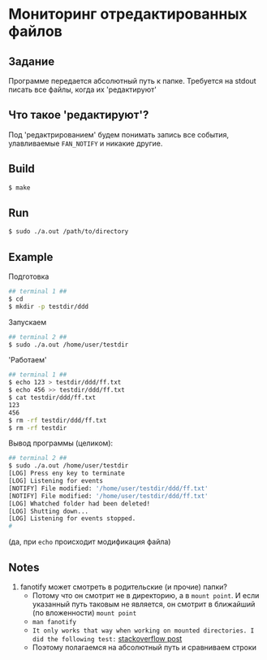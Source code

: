 # Мониторинг отредактированных файлов

## Задание

Программе передается абсолютный путь к папке. Требуется на stdout писать все файлы, когда их 'редактируют'

## Что такое 'редактируют'?

Под 'редактрированием' будем понимать запись все события, улавливаемые `FAN_NOTIFY` и никакие другие.

## Build

```bash
$ make
```

## Run

```bash
$ sudo ./a.out /path/to/directory
```

## Example

Подготовка
```bash
## terminal 1 ##
$ cd
$ mkdir -p testdir/ddd
```

Запускаем
```bash
## terminal 2 ##
$ sudo ./a.out /home/user/testdir
```

'Работаем'
```bash
## terminal 1 ##
$ echo 123 > testdir/ddd/ff.txt
$ echo 456 >> testdir/ddd/ff.txt
$ cat testdir/ddd/ff.txt 
123
456
$ rm -rf testdir/ddd/ff.txt 
$ rm -rf testdir 
```

Вывод программы (целиком):
```bash
## terminal 2 ##
$ sudo ./a.out /home/user/testdir
[LOG] Press eny key to terminate
[LOG] Listening for events
[NOTIFY] File modified: '/home/user/testdir/ddd/ff.txt'
[NOTIFY] File modified: '/home/user/testdir/ddd/ff.txt'
[LOG] Whatched folder had been deleted!
[LOG] Shutting down...
[LOG] Listening for events stopped.
#
```

(да, при `echo` происходит модификация файла)

## Notes

1. fanotify может смотреть в родительские (и прочие) папки?
    - Потому что он смотрит не в директорию, а в `mount point`. И если указанный путь таковым не является, он смотрит в ближайший (по вложенности) `mount point`
    - `man fanotify`
    - `It only works that way when working on mounted directories. I did the following test:` [stackoverflow post](http://stackoverflow.com/questions/19528432/fanotify-recursivity-does-really-works/19543049#19543049)
    - Поэтому полагаемся на абсолютный путь и сравниваем строки
